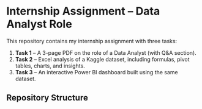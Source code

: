 # Internship Assignment – Data Analyst Role

This repository contains my internship assignment with three tasks:
1. **Task 1** – A 3-page PDF on the role of a Data Analyst (with Q&A section).  
2. **Task 2** – Excel analysis of a Kaggle dataset, including formulas, pivot tables, charts, and insights.  
3. **Task 3** – An interactive Power BI dashboard built using the same dataset.  

## Repository Structure
